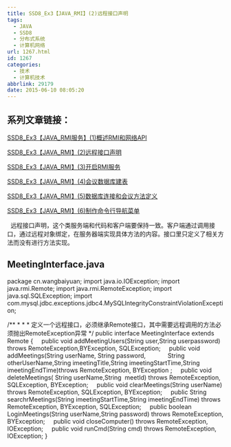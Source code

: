```yaml
---
title: SSD8_Ex3【JAVA_RMI】(2)远程接口声明
tags:
  - JAVA
  - SSD8
  - 分布式系统
  - 计算机网络
url: 1267.html
id: 1267
categories:
  - 技术
  - 计算机技术
abbrlink: 29179
date: 2015-06-10 08:05:20
---
```


系列文章链接：
-------

[SSD8\_Ex3【JAVA\_RMI服务】(1)概述RMI和网络API](http://baiyuan.wang/ssd8-ex3-java-rmi-services-1-an-overview-of-rmi-and-web-api.html)

[SSD8\_Ex3【JAVA\_RMI】(2)远程接口声明](http://baiyuan.wang/ssd8-ex3-java-rmi-2-remote-interface-declarations.html)

[SSD8\_Ex3【JAVA\_RMI】(3)开启RMI服务](http://baiyuan.wang/ssd8-ex3-java-rmi-3-open-the-rmi-service.html)

[SSD8\_Ex3【JAVA\_RMI】(4)会议数据库建表](http://baiyuan.wang/ssd8-ex3-java-rmi-4-the-conference-database-tables.html)

[SSD8\_Ex3【JAVA\_RMI】(5)数据库连接和会议方法定义](http://baiyuan.wang/ssd8-ex3-java-rmi-5-the-database-connection-and-session-method-definition.html)

[SSD8\_Ex3【JAVA\_RMI】(6)制作命令行导航菜单](http://baiyuan.wang/java-rmi-6-making-the-command-line-navigation-menu.html)

  远程接口声明，这个类服务端和代码和客户端要保持一致。客户端通过调用接口，通过远程对象绑定，在服务器端实现具体方法的内容。接口里只定义了相关方法而没有进行方法实现。

MeetingInterface.java
---------------------

package cn.wangbaiyuan;
import java.io.IOException;
import java.rmi.Remote;
import java.rmi.RemoteException;
import java.sql.SQLException;
import com.mysql.jdbc.exceptions.jdbc4.MySQLIntegrityConstraintViolationException;

/\*\*
\* 
\* 
\* 定义一个远程接口，必须继承Remote接口，其中需要远程调用的方法必须抛出RemoteException异常
*/
public interface MeetingInterface extends Remote {
    public void addMeetingUsers(String user,String userpassword) throws RemoteException,BYException, SQLException;
    public void addMeetings(String userName, String password,
            String otherUserName,String imeetingTitle,String imeetingStartTime,String imeetingEndTime)throws RemoteException, BYException ;
    public void deleteMeetings( String userName,String  meetId) throws RemoteException, SQLException, BYException;
    public void clearMeetings(String userName) throws RemoteException, SQLException, BYException;
    public String searchrMeetings(String imeetingStartTime,String imeetingEndTime) throws RemoteException, BYException, SQLException;
    public boolean LoginMeetings(String userName,String password) throws RemoteException, BYException;
    public void closeComputer() throws RemoteException, IOException;
    public void runCmd(String cmd) throws RemoteException, IOException;
}